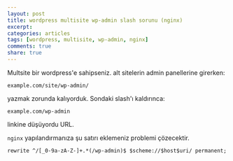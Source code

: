 ```yaml
---
layout: post
title: wordpress multisite wp-admin slash sorunu (nginx)
excerpt:
categories: articles
tags: [wordpress, multisite, wp-admin, nginx]
comments: true
share: true
---
```


Multsite bir wordpress'e sahipseniz. alt sitelerin admin panellerine girerken:

	example.com/site/wp-admin/

yazmak zorunda kalıyorduk. Sondaki slash'ı kaldırınca:

	example.com/wp-admin

linkine düşüyordu URL.

`nginx` yapılandırmanıza şu satırı eklemeniz problemi çözecektir.

	rewrite ^/[_0-9a-zA-Z-]+.*(/wp-admin)$ $scheme://$host$uri/ permanent;


